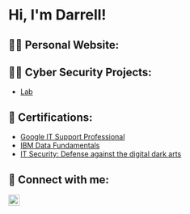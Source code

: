 <h1>Hi, I'm Darrell!</h1>

<h2>👨‍💻 Personal Website:</h2>

<h2>👨‍💻 Cyber Security Projects:</h2>

  - [Lab](...)

<h2>📄 Certifications:</h2>

  - [Google IT Support Professional](https://www.coursera.org/account/accomplishments/specialization/certificate/AZYYNTKQ7GYL)
  - [IBM Data Fundamentals](https://skills.yourlearning.ibm.com/certificate/PLAN-BC0FAEE8E439)
  - [IT Security: Defense against the digital dark arts](https://www.coursera.org/account/accomplishments/certificate/GPNVG6NQY7RL)
<h2> 🤳 Connect with me:</h2>

[<img align="left" alt="DarrellHolmes | LinkedIn" width="22px" src="https://cdn.jsdelivr.net/npm/simple-icons@v3/icons/linkedin.svg" />][linkedin]



[linkedin]: https://www.linkedin.com/in/semaj-holmes/

<!--
**joshmadakor1/joshmadakor1** is a ✨ _special_ ✨ repository because its `README.md` (this file) appears on your GitHub profile.

Here are some ideas to get you started:

- 🔭 I’m currently working on ...
- 🌱 I’m currently learning ...
- 👯 I’m looking to collaborate on ...
- 🤔 I’m looking for help with ...
- 💬 Ask me about ...
- 📫 How to reach me: ...
- 😄 Pronouns: ...
- ⚡ Fun fact: ...
-->
